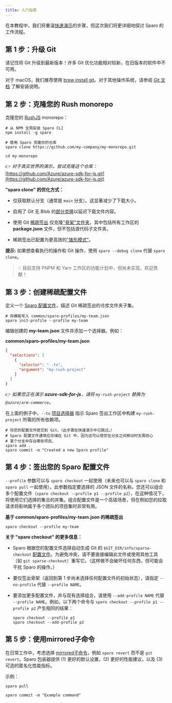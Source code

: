 ```yaml
---
title: 入门指南
---
```


在本教程中，我们将重温[快速演示](../../index.md#quick-demo)的步骤，但这次我们将更详细地探讨 Sparo 的工作流程。

## 第 1 步：升级 Git

请记住将 Git 升级到最新版本！许多 Git 优化功能相对较新，在旧版本的软件中不可用。

对于 macOS，我们推荐使用 [brew install git](https://git-scm.com/download/mac)。对于其他操作系统，请参阅 [Git 文档](https://git-scm.com/book/en/v2/Getting-Started-Installing-Git) 了解安装说明。

## 第 2 步：克隆您的 Rush monorepo

克隆您的 [RushJS](https://rushjs.io/) monorepo：

```shell
# 从 NPM 全局安装 Sparo CLI
npm install -g sparo

# 使用 Sparo 克隆你的仓库
sparo clone https://github.com/my-company/my-monorepo.git

cd my-monorepo
```

👉 _对于真实世界的演示，尝试克隆这个仓库：_
[https://github.com/Azure/azure-sdk-for-js.git](https://github.com/Azure/azure-sdk-for-js.git)


**"sparo clone" 的优化方式：**

- 仅获取默认分支（通常是 `main` 分支）。这显著减少了下载大小。

- 启用了 Git 无 Blob 的[部分克隆](../reference/git_optimization.md)以延迟下载文件内容。

- 使用 Git [稀疏签出](https://git-scm.com/docs/git-sparse-checkout) 仅克隆["骨架"文件夹](../reference/skeleton_folders.md)，其中包括所有工作区的 **package.json** 文件，但不包括源代码子文件夹。

- 稀疏签出已配置为更高效的["锥形模式"](https://git-scm.com/docs/git-sparse-checkout#_internalsnon_cone_problems)。

**提示:** 如果想查看执行的操作和 Git 操作，使用 `sparo --debug clone` 代替 `sparo clone`。

> 💡 目前支持 PNPM 和 Yarn 工作区的功能计划中，但尚未实现。欢迎贡献！

## 第 3 步：创建稀疏配置文件

定义一个 [Sparo 配置文件](../configs/profile_json.md)，描述 Git 稀疏签出的仓库文件夹子集。

```shell
# 将模板写入 common/sparo-profiles/my-team.json
sparo init-profile --profile my-team
```

编辑创建的 **my-team.json** 文件并添加一个选择器。例如：

**common/sparo-profiles/my-team.json**
```json
{
  "selections": [
    {
      "selector": "--to",
      "argument": "my-rush-project"
    }
  ]
}
```
👉 _如果您正在演示 **azure-sdk-for-js**，请将 `my-rush-project` 替换为 `@azure/arm-commerce`。_

在上面的例子中，`--to` [项目选择器](https://rushjs.io/pages/developer/selecting_subsets/#--to) 指示 Sparo 签出工作区中构建 `my-rush-project` 所需的所有依赖项。

```shell
# 将您的配置文件提交到 Git。（此步骤在快速演示中已跳过。）
# Sparo 配置文件通常应存储在 Git 中，因为这可以使您在分支之间移动时无需担心
# 某个分支中存在哪些项目。
sparo add .
sparo commit -m "Created a new Sparo profile"
```

## 第 4 步：签出您的 Sparo 配置文件

`--profile` 参数可以与 `sparo checkout` 一起使用（未来也可以与 `sparo clone` 和 `sparo pull` 一起使用）。此参数指定要选择的 JSON 文件的名称。您还可以组合多个配置文件（`sparo checkout --profile p1 --profile p2`），在这种情况下，将使用它们选择的集合的并集。组合配置文件是一个高级场景，但在例如您的拉取请求将影响属于多个团队的项目集时非常有用。

**基于 common/sparo-profiles/my-team.json 的稀疏签出**
```shell
sparo checkout --profile my-team
```

**关于 "sparo checkout" 的更多信息：**

- Sparo 根据您的配置文件选择自动生成 Git 的 `$GIT_DIR/info/sparse-checkout` [配置文件](https://git-scm.com/docs/git-sparse-checkout#_internalssparse_checkout)。为避免冲突，请不要直接编辑此文件或使用其他工具（如 `git sparse-checkout`）重写它。（这样做不会破坏任何东西，但可能会干扰 Sparo 的操作。）

- 要仅签出骨架（返回到第 1 步尚未选择任何配置文件的初始状态），请指定 `--no-profile` 代替 `--profile NAME`。

- 要添加更多配置文件，并与现有选择组合，请使用 `--add-profile NAME` 代替 `--profile NAME`。例如，以下两个命令与 `sparo checkout --profile p1 --profile p2` 产生相同的结果：
  ```shell
  sparo checkout --profile p1
  sparo checkout --add-profile p2
  ```

## 第 5 步：使用mirrored子命令

在日常工作中，考虑选择 [mirrored子命令](../commands/overview.md)，例如 `sparo revert` 而不是 `git revert`。Sparo 包装器提供 (1) 更好的默认设置，(2) 更好的性能建议，以及 (3) 可选的匿名化性能指标。

示例：

```shell
sparo pull

sparo commit -m "Example command"
```
